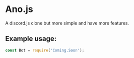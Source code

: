 # Ano.js
A discord.js clone but more simple and have more features.
<div align="center">
</div>

## Example usage:
```js
const Bot = require('Coming.Soon');

